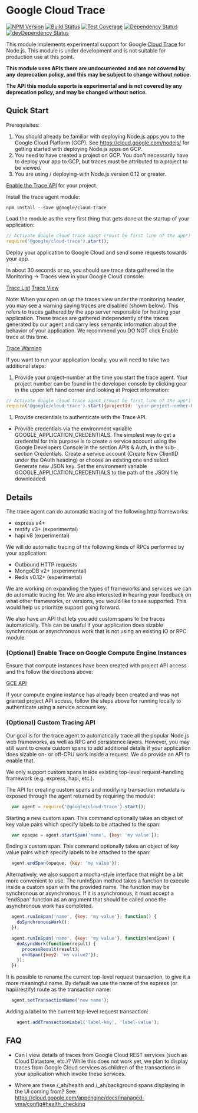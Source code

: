 # Google Cloud Trace

[![NPM Version][npm-image]][npm-url]
[![Build Status][travis-image]][travis-url]
[![Test Coverage][coveralls-image]][coveralls-url]
[![Dependency Status][david-image]][david-url]
[![devDependency Status][david-dev-image]][david-dev-url]

This module implements experimental support for Google
[Cloud Trace](https://cloud.google.com/cloud-trace/) for Node.js. This module is
under development and is not suitable for production
use at this point.

**This module uses APIs there are undocumented and are not covered by any**
**deprecation policy, and this may be subject to change without notice.**

**The API this module exports is experimental and is not covered by any**
**deprecation policy, and may be changed without notice.**

## Quick Start

Prerequisites:

1. You should already be familiar with deploying Node.js apps you to the Google Cloud Platform (GCP).  See https://cloud.google.com/nodejs/ for getting started with deploying Node.js apps on GCP.
1. You need to have created a project on GCP. You don't necessarily have to deploy your app to GCP, but traces must be attributed to a project to be viewed.
1. You are using / deploying-with Node.js version 0.12 or greater.

[Enable the Trace API](https://console.developers.google.com/flows/enableapi?apiid=cloudtrace&_ga=1.158570170.161926390.1438300999) for your project.

Install the trace agent module:
```
npm install --save @google/cloud-trace
```

Load the module as the very first thing that gets done at the startup of your application:

```javascript
// Activate Google cloud trace agent (*must be first line of the app*)
require('@google/cloud-trace').start();
```

Deploy your application to Google Cloud and send some requests towards your app.

In about 30 seconds or so, you should see trace data gathered in the Monitoring -> Traces view in your Google Cloud console:

[Trace List](https://www.github.com/GoogleCloudPlatform/cloud-trace-nodejs/blob/master/doc/images/tracelist.png)
[Trace View](https://www.github.com/GoogleCloudPlatform/cloud-trace-nodejs/blob/master/doc/images/traceview.png)

Note: When you open on up the traces view under the monitoring header, you may see a warning saying traces are disabled (shown below). This refers to traces gathered by the app server responsible for hosting your application. These traces are gathered independently of the traces generated by our agent and carry less semantic information about the behavior of your application. We recommend you DO NOT click Enable trace at this time.

[Trace Warning](https://www.github.com/GoogleCloudPlatform/cloud-trace-nodejs/blob/master/doc/images/butterbar.png)

If you want to run your application locally, you will need to take two additional steps:
1. Provide your project-number at the time you start the trace agent. Your project number can be found in the developer console by clicking gear in the upper left hand corner and looking at Project information:
```javascript
// Activate Google cloud trace agent (*must be first line of the app*)
require('@google/cloud-trace').start({projectId: 'your-project-number-here'});
```
1. Provide credentials to authenticate with the Trace API.
  * Provide credentials via the environment variable GOOGLE\_APPLICATION\_CREDENTIALS. The simplest way to get a credential for this purpose is to create a service account using the Google Developers Console in the section APIs & Auth, in the sub-section Credentials. Create a service account (Create New ClientID under the OAuth heading) or choose an existing one and select Generate new JSON key. Set the environment variable GOOGLE\_APPLICATION\_CREDENTIALS to the path of the JSON file downloaded.

## Details

The trace agent can do automatic tracing of the following http frameworks:
* express v4+ 
* restify v3+ (experimental)
* hapi v8 (experimental)

We will do automatic tracing of the following kinds of RPCs performed by your application:
* Outbound HTTP requests
* MongoDB v2+ (experimental)
* Redis v0.12+ (experimental)

We are working on expanding the types of frameworks and services we can do automatic tracing for. We are also interested in hearing your feedback on what other frameworks, or versions, you would like to see supported. This would help us prioritize support going forward.

We also have an API that lets you add custom spans to the traces automatically. This can be useful if your application does sizable synchronous or asynchronous work that is not using an existing IO or RPC module.

### (Optional) Enable Trace on Google Compute Engine Instances

Ensure that compute instances have been created with project API access and the follow the directions above:

[GCE API](https://www.github.com/GoogleCloudPlatform/cloud-trace-nodejs/blob/master/doc/images/gce.png)

If your compute engine instance has already been created and was not granted project API access, follow the steps above for running locally to authenticate using a service account key.

### (Optional) Custom Tracing API

Our goal is for the trace agent to automatically trace all the popular Node.js web frameworks, as well as RPC and persistence layers. However, you may still want to create custom spans to add additional details if your application does sizable on- or off-CPU work inside a request. We do provide an API to enable that.

We only support custom spans inside existing top-level request-handling framework (e.g. express, hapi, etc.). 

The API for creating custom spans and modifying transaction metadata is exposed through the agent returned by requiring the module:

```javascript
  var agent = require('@google/cloud-trace').start();
```

Starting a new custom span. This command optionally takes an object of key value pairs which specify labels to be attached to the span:

```javascript
  var opaque = agent.startSpan('name', {key: 'my value'});
```

Ending a custom span. This command optionally takes an object of key value pairs which specify labels to be attached to the span:

```javascript
  agent.endSpan(opaque, {key: 'my value'});
```

Alternatively, we also support a mocha-style interface that might be a bit more convenient to use. The runInSpan method takes a function to execute inside a custom span with the provided name. The function may be synchronous or asynchronous. If it is asynchronous, it must accept a 'endSpan' function as an argument that should be called once the asynchronous work has completed.

```javascript
  agent.runInSpan('name', {key: 'my value'}, function() {
    doSynchronousWork();
  });

  agent.runInSpan('name', {key: 'my value'}, function(endSpan) {
    doAsyncWork(function(result) {
      processResult(result);
      endSpan({key2: 'my value2'});
    });
  });
```

It is possible to rename the current top-level request transaction, to give it a more meaningful name. By default we use the name of the express (or hapi/restify) route as the transaction name:

```javascript
  agent.setTransactionName('new name');
```

Adding a label to the current top-level request transaction:

```javascript
    agent.addTransactionLabel('label-key', 'label-value');
```
## FAQ
* Can I view details of traces from Google Cloud REST services (such as Cloud Datastore, etc.)?
While this does not work yet, we plan to display traces from Google Cloud services as children of the transactions in your application which invoke these services.

* Where are these /_ah/health and /_ah/background spans displaying in the UI coming from?
See: https://cloud.google.com/appengine/docs/managed-vms/config#health_checking

[npm-image]: https://badge.fury.io/js/%40google%2Fcloud-trace.svg
[npm-url]: https://npmjs.org/package/@google/cloud-trace
[travis-image]: https://travis-ci.org/GoogleCloudPlatform/cloud-trace-nodejs.svg?branch=master
[travis-url]: https://travis-ci.org/GoogleCloudPlatform/cloud-trace-nodejs
[coveralls-image]: https://coveralls.io/repos/GoogleCloudPlatform/cloud-trace-nodejs/badge.svg?branch=master&service=github
[coveralls-url]: https://coveralls.io/github/GoogleCloudPlatform/cloud-trace-nodejs?branch=master
[david-image]: https://david-dm.org/GoogleCloudPlatform/cloud-trace-nodejs.svg
[david-url]: https://david-dm.org/GoogleCloudPlatform/cloud-trace-nodejs
[david-dev-image]: https://david-dm.org/GoogleCloudPlatform/cloud-trace-nodejs/dev-status.svg
[david-dev-url]: https://david-dm.org/GoogleCloudPlatform/cloud-trace-nodejs#info=devDependencies
